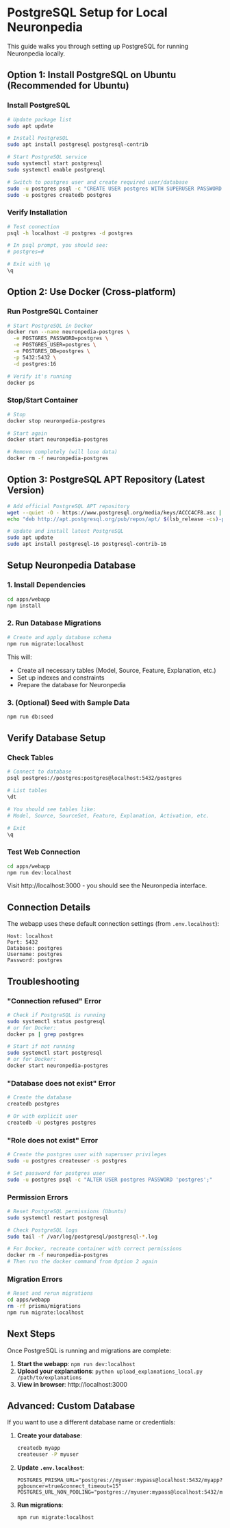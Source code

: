 # PostgreSQL Setup for Local Neuronpedia

This guide walks you through setting up PostgreSQL for running Neuronpedia locally.

## Option 1: Install PostgreSQL on Ubuntu (Recommended for Ubuntu)

### Install PostgreSQL
```bash
# Update package list
sudo apt update

# Install PostgreSQL
sudo apt install postgresql postgresql-contrib

# Start PostgreSQL service
sudo systemctl start postgresql
sudo systemctl enable postgresql

# Switch to postgres user and create required user/database
sudo -u postgres psql -c "CREATE USER postgres WITH SUPERUSER PASSWORD 'postgres';"
sudo -u postgres createdb postgres
```

### Verify Installation
```bash
# Test connection
psql -h localhost -U postgres -d postgres

# In psql prompt, you should see:
# postgres=#

# Exit with \q
\q
```

## Option 2: Use Docker (Cross-platform)

### Run PostgreSQL Container
```bash
# Start PostgreSQL in Docker
docker run --name neuronpedia-postgres \
  -e POSTGRES_PASSWORD=postgres \
  -e POSTGRES_USER=postgres \
  -e POSTGRES_DB=postgres \
  -p 5432:5432 \
  -d postgres:16

# Verify it's running
docker ps
```

### Stop/Start Container
```bash
# Stop
docker stop neuronpedia-postgres

# Start again
docker start neuronpedia-postgres

# Remove completely (will lose data)
docker rm -f neuronpedia-postgres
```

## Option 3: PostgreSQL APT Repository (Latest Version)

```bash
# Add official PostgreSQL APT repository
wget --quiet -O - https://www.postgresql.org/media/keys/ACCC4CF8.asc | sudo apt-key add -
echo "deb http://apt.postgresql.org/pub/repos/apt/ $(lsb_release -cs)-pgdg main" | sudo tee /etc/apt/sources.list.d/pgdg.list

# Update and install latest PostgreSQL
sudo apt update
sudo apt install postgresql-16 postgresql-contrib-16
```

## Setup Neuronpedia Database

### 1. Install Dependencies
```bash
cd apps/webapp
npm install
```

### 2. Run Database Migrations
```bash
# Create and apply database schema
npm run migrate:localhost
```

This will:
- Create all necessary tables (Model, Source, Feature, Explanation, etc.)
- Set up indexes and constraints
- Prepare the database for Neuronpedia

### 3. (Optional) Seed with Sample Data
```bash
npm run db:seed
```

## Verify Database Setup

### Check Tables
```bash
# Connect to database
psql postgres://postgres:postgres@localhost:5432/postgres

# List tables
\dt

# You should see tables like:
# Model, Source, SourceSet, Feature, Explanation, Activation, etc.

# Exit
\q
```

### Test Web Connection
```bash
cd apps/webapp
npm run dev:localhost
```

Visit http://localhost:3000 - you should see the Neuronpedia interface.

## Connection Details

The webapp uses these default connection settings (from `.env.localhost`):

```
Host: localhost
Port: 5432
Database: postgres
Username: postgres
Password: postgres
```

## Troubleshooting

### "Connection refused" Error
```bash
# Check if PostgreSQL is running
sudo systemctl status postgresql
# or for Docker:
docker ps | grep postgres

# Start if not running
sudo systemctl start postgresql
# or for Docker:
docker start neuronpedia-postgres
```

### "Database does not exist" Error
```bash
# Create the database
createdb postgres

# Or with explicit user
createdb -U postgres postgres
```

### "Role does not exist" Error
```bash
# Create the postgres user with superuser privileges
sudo -u postgres createuser -s postgres

# Set password for postgres user
sudo -u postgres psql -c "ALTER USER postgres PASSWORD 'postgres';"
```

### Permission Errors
```bash
# Reset PostgreSQL permissions (Ubuntu)
sudo systemctl restart postgresql

# Check PostgreSQL logs
sudo tail -f /var/log/postgresql/postgresql-*.log

# For Docker, recreate container with correct permissions
docker rm -f neuronpedia-postgres
# Then run the docker command from Option 2 again
```

### Migration Errors
```bash
# Reset and rerun migrations
cd apps/webapp
rm -rf prisma/migrations
npm run migrate:localhost
```

## Next Steps

Once PostgreSQL is running and migrations are complete:

1. **Start the webapp**: `npm run dev:localhost`
2. **Upload your explanations**: `python upload_explanations_local.py /path/to/explanations`
3. **View in browser**: http://localhost:3000

## Advanced: Custom Database

If you want to use a different database name or credentials:

1. **Create your database**:
   ```bash
   createdb myapp
   createuser -P myuser
   ```

2. **Update `.env.localhost`**:
   ```
   POSTGRES_PRISMA_URL="postgres://myuser:mypass@localhost:5432/myapp?pgbouncer=true&connect_timeout=15"
   POSTGRES_URL_NON_POOLING="postgres://myuser:mypass@localhost:5432/myapp"
   ```

3. **Run migrations**:
   ```bash
   npm run migrate:localhost
   ```